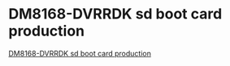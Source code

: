 # DM8168-DVRRDK sd boot card production
[DM8168-DVRRDK sd boot card production](https://aiwithcloud.com/2022/09/15/dm8168_dvrrdk_sd_boot_card_production/)
